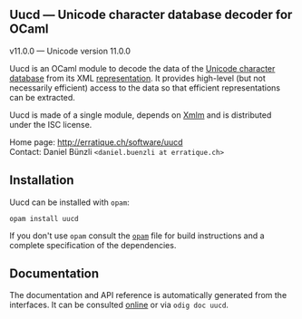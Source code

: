 Uucd — Unicode character database decoder for OCaml
-------------------------------------------------------------------------------
v11.0.0 — Unicode version 11.0.0

Uucd is an OCaml module to decode the data of the [Unicode character 
database][1] from its XML [representation][2]. It provides high-level 
(but not necessarily efficient) access to the data so that efficient 
representations can be extracted.

Uucd is made of a single module, depends on [Xmlm][xmlm] and is distributed
under the ISC license.

[1]: http://www.unicode.org/reports/tr44/
[2]: http://www.unicode.org/reports/tr42/
[xmlm]: http://erratique.ch/software/xmlm 

Home page: http://erratique.ch/software/uucd  
Contact: Daniel Bünzli `<daniel.buenzli at erratique.ch>`


## Installation

Uucd can be installed with `opam`:

    opam install uucd

If you don't use `opam` consult the [`opam`](opam) file for build
instructions and a complete specification of the dependencies.


## Documentation

The documentation and API reference is automatically generated from
the interfaces. It can be consulted [online][doc] or via `odig doc
uucd`.

[doc]: http://erratique.ch/software/uucd/doc/Uucd
